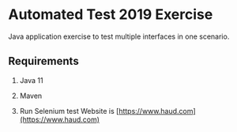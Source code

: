# Automated Test 2019 Exercise 
Java application exercise to test multiple interfaces in one scenario.

## Requirements
1. Java 11
2. Maven

1. Run Selenium test
Website is [https://www.haud.com](https://www.haud.com)
